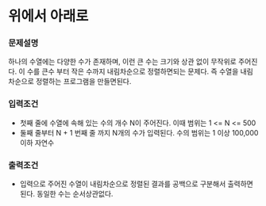 # 위에서 아래로

### 문제설명
하나의 수열에는 다양한 수가 존재하며, 이런 큰 수는 크기와 상관 없이 무작위로 주어진다. 
이 수를 큰수 부터 작은 수까지 내림차순으로 정렬하면되는 문제다. 
즉 수열을 내림차순으로 정렬하는 프로그램을 만들면된다.

### 입력조건
* 첫째 줄에 수열에 속해 있는 수의 개수 N이 주어진다. 이때 범위는 1 <= N <= 500
* 둘째 줄부터 N + 1 번째 줄 까지 N개의 수가 입력된다. 수의 범위는 1 이상 100,000 이하 자연수

### 출력조건
* 입력으로 주어진 수열이 내림차순으로 정렬된 결과를 공백으로 구분해서 출력하면된다. 동일한 수는 순서상관없다.
